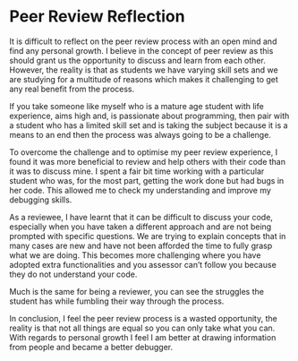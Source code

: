 # Peer Review Reflection

It is difficult to reflect on the peer review process with an open mind and find any personal growth. I believe in the concept of peer review as this should grant us the opportunity to discuss and learn from each other. However, the reality is that as students we have varying skill sets and we are studying for a multitude of reasons which makes it challenging to get any real benefit from the process.

If you take someone like myself who is a mature age student with life experience, aims high and, is passionate about programming, then pair with a student who has a limited skill set and is taking the subject because it is a means to an end then the process was always going to be a challenge.

To overcome the challenge and to optimise my peer review experience, I found it was more beneficial to review and help others with their code than it was to discuss mine. I spent a fair bit time working with a particular student who was, for the most part, getting the work done but had bugs in her code. This allowed me to check my understanding and improve my debugging skills.

As a reviewee, I have learnt that it can be difficult to discuss your code, especially when you have taken a different approach and are not being prompted with specific questions. We are trying to explain concepts that in many cases are new and have not been afforded the time to fully grasp what we are doing. This becomes more challenging where you have adopted extra functionalities and you assessor can’t follow you because they do not understand your code.

Much is the same for being a reviewer, you can see the struggles the student has while fumbling their way through the process.

In conclusion, I feel the peer review process is a wasted opportunity, the reality is that not all things are equal so you can only take what you can. With regards to personal growth I feel I am better at drawing information from people and became a better debugger.
